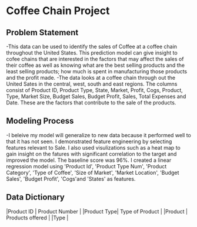 # Coffee Chain Project

## Problem Statement 
-This data can be used to identify the sales of Coffee at a coffee chain throughout the United States. This prediction model can give insight to cofee chains that are interested in the factors that may affect the sales of their coffee as well as knowing what are the best selling products and the least selling products; how much is spent in manufacturing those products and the profit made. 
-The data looks at a coffee chain through out the United Sates in the central, west, south and east regions. The columns consist of Product ID, Product Type, State, Market, Profit, Cogs, Product, Type, Market Size, Budget Sales, Budget Profit, Sales, Total Expenses and Date. These are the factors that contribute to the sale of the products. 

## Modeling Process
-I beleive my model will generalize to new data because it performed well to that it has not seen. I demonstrated feature engineering by selecting features relevant to Sale. I also used visulizations such as a heat map to gain insight on the fatures with significant correlation to the target and improved the model. The baseline score was 96%. I created a linear regression model using 'Product Id', 'Product Type Num', 'Product Category', 'Type of Coffee', 'Size of Market', 'Market Location', 'Budget Sales', 'Budget Profit', 'Cogs'and 'States' as features.

## Data Dictionary
|Product ID  | Product Number   | 
|Product Type| Type of Product  |
|Product     | Products offered | 
|Type        | 

